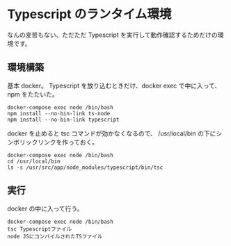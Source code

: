# Typescript のランタイム環境

なんの変哲もない、ただただ Typescript を実行して動作確認するためだけの環境です。

## 環境構築

基本 docker。
Typescript を放り込むときだけ、docker exec で中に入って、npm をたたいた。

```
docker-compose exec node /bin/bash
npm install --no-bin-link ts-node
npm install --no-bin-link typescript
```

docker を止めると tsc コマンドが効かなくなるので、
/usr/local/bin の下にシンボリックリンクを作っておく。

```
docker-compose exec node /bin/bash
cd /usr/local/bin
ls -s /usr/src/app/node_modules/typescript/bin/tsc
```

## 実行

docker の中に入って行う。

```
docker-compose exec node /bin/bash
tsc Typescriptファイル
node JSにコンパイルされたTSファイル
```
